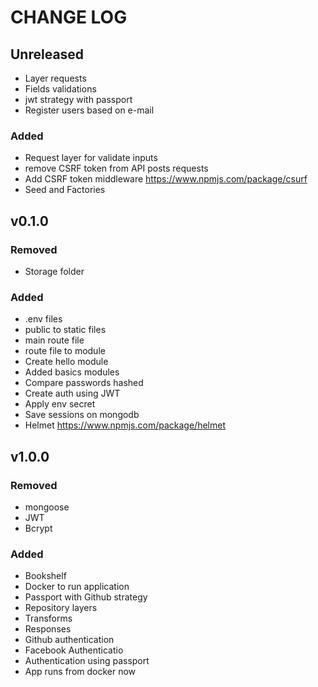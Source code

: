 # CHANGE LOG

## Unreleased
- Layer requests
- Fields validations
- jwt strategy with passport
- Register users based on e-mail

### Added
- Request layer for validate inputs
- remove CSRF token from API posts requests
- Add CSRF token middleware https://www.npmjs.com/package/csurf
- Seed and Factories

## v0.1.0
### Removed
- Storage folder

### Added
- .env files
- public to static files
- main route file
- route file to module
- Create hello module
- Added basics modules
- Compare passwords hashed
- Create auth using JWT
- Apply env secret
- Save sessions on mongodb
- Helmet https://www.npmjs.com/package/helmet

## v1.0.0
### Removed
- mongoose
- JWT
- Bcrypt

### Added
- Bookshelf
- Docker to run application
- Passport with Github strategy
- Repository layers
- Transforms
- Responses
- Github authentication
- Facebook Authenticatio
- Authentication using passport
- App runs from docker now
